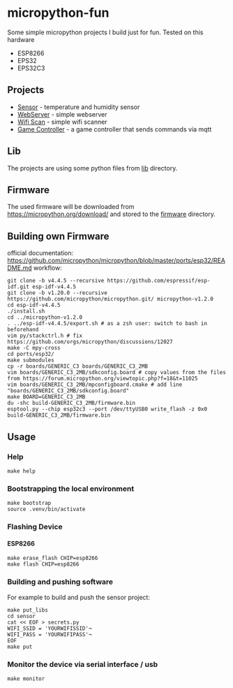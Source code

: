 # micropython-fun

Some simple micropython projects I build just for fun. Tested on this hardware
* ESP8266
* EPS32
* EPS32C3



## Projects

* [Sensor](sensor/) - temperature and humidity sensor
* [WebServer](webserver/) - simple webserver
* [Wifi Scan](wifi_scan/) - simple wifi scanner
* [Game Controller](game_controller/) - a game controller that sends commands via mqtt



## Lib

The projects are using some python files from [lib](lib/) directory.


## Firmware

The used firmware will be downloaded from https://micropython.org/download/ and stored to the [firmware](firmware/) directory.

## Building own Firmware

official documentation: https://github.com/micropython/micropython/blob/master/ports/esp32/README.md
workflow:
```
git clone -b v4.4.5 --recursive https://github.com/espressif/esp-idf.git esp-idf-v4.4.5
git clone -b v1.20.0 --recursive https://github.com/micropython/micropython.git/ micropython-v1.2.0
cd esp-idf-v4.4.5
./install.sh
cd ../micropython-v1.2.0
. ../esp-idf-v4.4.5/export.sh # as a zsh user: switch to bash in beforehand
vim py/stackctrl.h # fix https://github.com/orgs/micropython/discussions/12027
make -C mpy-cross
cd ports/esp32/
make submodules
cp -r boards/GENERIC_C3 boards/GENERIC_C3_2MB
vim boards/GENERIC_C3_2MB/sdkconfig.board # copy values from the files from https://forum.micropython.org/viewtopic.php?f=18&t=11025
vim boards/GENERIC_C3_2MB/mpconfigboard.cmake # add line "boards/GENERIC_C3_2MB/sdkconfig.board"
make BOARD=GENERIC_C3_2MB
du -shc build-GENERIC_C3_2MB/firmware.bin
esptool.py --chip esp32c3 --port /dev/ttyUSB0 write_flash -z 0x0 build-GENERIC_C3_2MB/firmware.bin
```

## Usage


### Help

```
make help
```


### Bootstrapping the local environment

```
make bootstrap
source .venv/bin/activate
```


### Flashing Device


#### ESP8266

```
make erase_flash CHIP=esp8266
make flash CHIP=esp8266
```


### Building and pushing software

For example to build and push the sensor project:

```
make put_libs
cd sensor
cat << EOF > secrets.py
WIFI_SSID = 'YOURWIFISSID'¬
WIFI_PASS = 'YOURWIFIPASS'¬
EOF
make put
```


### Monitor the device via serial interface / usb

```
make monitor
```

